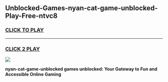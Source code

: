 
## Unblocked-Games-nyan-cat-game-unblocked-Play-Free-ntvc8
<h3>
<a href="https://premium76.site?title=nyan-cat-game-unblocked&ref=15A">CLICK TO PLAY</a></h3>
<hr>

<h3>
<a href="https://premium76.site?title=nyan-cat-game-unblocked&ref=15A">CLICK 2 PLAY</a>
  
</h3>

<a href="https://premium76.site?title=nyan-cat-game-unblocked&ref=15A"><img src="https://clearcache.store/games.png"></a>


**nyan-cat-game-unblocked games unblocked: Your Gateway to Fun and Accessible Online Gaming**
